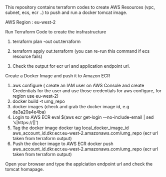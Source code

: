 This repository contains terraform codes to create AWS Resources (vpc, subnet, ecs, ecr ..) to push and run a docker tomcat image.

AWS Region : eu-west-2 

Run Terraform Code to create the insfrastructure

1. terraform plan -out out.terraform

2. terraform apply out.terraform (you can re-run this command if ecs resource fails) 

3. Check the output for ecr url and application endpoint url. 

Create a Docker Image and push it to Amazon ECR

1. aws configure ( create an IAM user on AWS Console and create Credentials for the user and use those credentials for aws configure, for region use eu-west-2)
2. docker build -t umg_repo
3. docker images  (check and grab the docker image id, e.g da3a20a4e4ba) 
4. Login to AWS ECR 
    eval $(aws ecr get-login --no-include-email | sed 's|https://||')
5. Tag the docker image 
    docker tag local_docker_image_id aws_account_id.dkr.ecr.eu-west-2.amazonaws.com/umg_repo (ecr url taken from terraform output)
6. Push the docker image to AWS ECR
    docker push aws_account_id.dkr.ecr.eu-west-2.amazonaws.com/umg_repo (ecr url taken from terraform output)
    
 
Open your browser and type the applciation endpoint url and check the tomcat homapage.  


